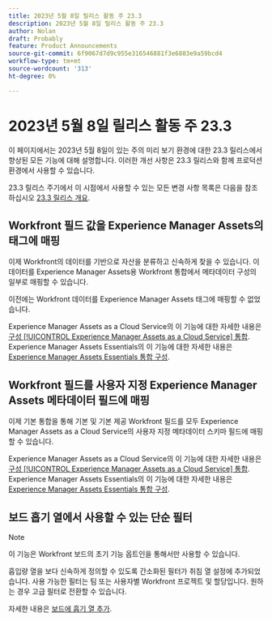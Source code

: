 ```yaml
---
title: 2023년 5월 8일 릴리스 활동 주 23.3
description: 2023년 5월 8일 릴리스 활동 주 23.3
author: Nolan
draft: Probably
feature: Product Announcements
source-git-commit: 6f9067d7d9c955e316546881f3e6883e9a59bcd4
workflow-type: tm+mt
source-wordcount: '313'
ht-degree: 0%

---
```


# 2023년 5월 8일 릴리스 활동 주 23.3

이 페이지에서는 2023년 5월 8일이 있는 주의 미리 보기 환경에 대한 23.3 릴리스에서 향상된 모든 기능에 대해 설명합니다. 이러한 개선 사항은 23.3 릴리스와 함께 프로덕션 환경에서 사용할 수 있습니다.

23.3 릴리스 주기에서 이 시점에서 사용할 수 있는 모든 변경 사항 목록은 다음을 참조하십시오 [23.3 릴리스 개요](/help/quicksilver/product-announcements/product-releases/23.3-release-activity/23-3-release-overview.md).

## Workfront 필드 값을 Experience Manager Assets의 태그에 매핑

이제 Workfront의 데이터를 기반으로 자산을 분류하고 신속하게 찾을 수 있습니다. 이 데이터를 Experience Manager Assets용 Workfront 통합에서 메타데이터 구성의 일부로 매핑할 수 있습니다.

이전에는 Workfront 데이터를 Experience Manager Assets 태그에 매핑할 수 없었습니다.

Experience Manager Assets as a Cloud Service의 이 기능에 대한 자세한 내용은 [구성 [!UICONTROL Experience Manager Assets as a Cloud Service] 통합](/help/quicksilver/administration-and-setup/configure-integrations/configure-aacs-integration.md).
Experience Manager Assets Essentials의 이 기능에 대한 자세한 내용은 [Experience Manager Assets Essentials 통합 구성](/help/quicksilver/documents/adobe-workfront-for-experience-manager-assets-essentials/setup-asset-essentials.md).

## Workfront 필드를 사용자 지정 Experience Manager Assets 메타데이터 필드에 매핑

이제 기본 통합을 통해 기본 및 기본 제공 Workfront 필드를 모두 Experience Manager Assets as a Cloud Service의 사용자 지정 메타데이터 스키마 필드에 매핑할 수 있습니다.

Experience Manager Assets as a Cloud Service의 이 기능에 대한 자세한 내용은 [구성 [!UICONTROL Experience Manager Assets as a Cloud Service] 통합](/help/quicksilver/administration-and-setup/configure-integrations/configure-aacs-integration.md).
Experience Manager Assets Essentials의 이 기능에 대한 자세한 내용은 [Experience Manager Assets Essentials 통합 구성](/help/quicksilver/documents/adobe-workfront-for-experience-manager-assets-essentials/setup-asset-essentials.md).

## 보드 흡기 열에서 사용할 수 있는 단순 필터

>[!NOTE]
>
>이 기능은 Workfront 보드의 초기 기능 옵트인을 통해서만 사용할 수 있습니다.

흡입량 열을 보다 신속하게 정의할 수 있도록 간소화된 필터가 취침 열 설정에 추가되었습니다. 사용 가능한 필터는 팀 또는 사용자별 Workfront 프로젝트 및 할당입니다. 원하는 경우 고급 필터로 전환할 수 있습니다.

자세한 내용은 [보드에 흡기 열 추가](/help/quicksilver/agile/use-boards-agile-planning-tools/add-intake-column-to-board.md).


<!--HTML you might need

Video link

[View a video demonstration of this feature](ADD URL){target=_blank}

Off-cycle note for weekly pages

>[!NOTE]
>
>Preview release: February 9, 2023; Planned Production release: February 23, 2023-->